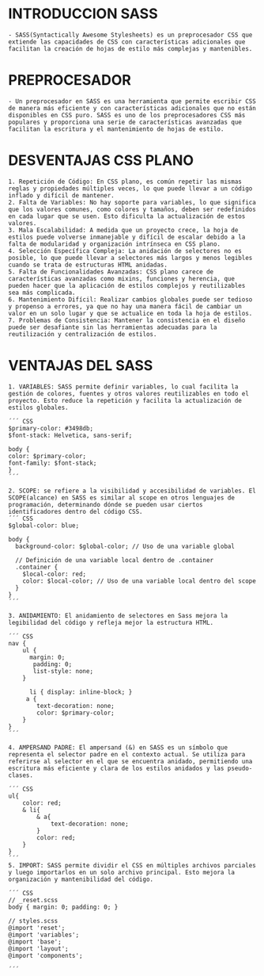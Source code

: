 # INTRODUCCION SASS

    - SASS(Syntactically Awesome Stylesheets) es un preprocesador CSS que extiende las capacidades de CSS con características adicionales que facilitan la creación de hojas de estilo más complejas y mantenibles.

# PREPROCESADOR
    - Un preprocesador en SASS es una herramienta que permite escribir CSS de manera más eficiente y con características adicionales que no están disponibles en CSS puro. SASS es uno de los preprocesadores CSS más populares y proporciona una serie de características avanzadas que facilitan la escritura y el mantenimiento de hojas de estilo.

# DESVENTAJAS CSS PLANO

    1. Repetición de Código: En CSS plano, es común repetir las mismas reglas y propiedades múltiples veces, lo que puede llevar a un código inflado y difícil de mantener.
    2. Falta de Variables: No hay soporte para variables, lo que significa que los valores comunes, como colores y tamaños, deben ser redefinidos en cada lugar que se usen. Esto dificulta la actualización de estos valores.
    3. Mala Escalabilidad: A medida que un proyecto crece, la hoja de estilos puede volverse inmanejable y difícil de escalar debido a la falta de modularidad y organización intrínseca en CSS plano.
    4. Selección Específica Compleja: La anidación de selectores no es posible, lo que puede llevar a selectores más largos y menos legibles cuando se trata de estructuras HTML anidadas.
    5. Falta de Funcionalidades Avanzadas: CSS plano carece de características avanzadas como mixins, funciones y herencia, que pueden hacer que la aplicación de estilos complejos y reutilizables sea más complicada.
    6. Mantenimiento Difícil: Realizar cambios globales puede ser tedioso y propenso a errores, ya que no hay una manera fácil de cambiar un valor en un solo lugar y que se actualice en toda la hoja de estilos.
    7. Problemas de Consistencia: Mantener la consistencia en el diseño puede ser desafiante sin las herramientas adecuadas para la reutilización y centralización de estilos.

# VENTAJAS DEL SASS

    1. VARIABLES: SASS permite definir variables, lo cual facilita la gestión de colores, fuentes y otros valores reutilizables en todo el proyecto. Esto reduce la repetición y facilita la actualización de estilos globales.

    ´´´ CSS
    $primary-color: #3498db;
    $font-stack: Helvetica, sans-serif;

    body {
    color: $primary-color;
    font-family: $font-stack;
    }
    ´´´

    2. SCOPE: se refiere a la visibilidad y accesibilidad de variables. El SCOPE(alcance) en SASS es similar al scope en otros lenguajes de programación, determinando dónde se pueden usar ciertos identificadores dentro del código CSS.
    ´´´ CSS
    $global-color: blue;

    body {
      background-color: $global-color; // Uso de una variable global

      // Definición de una variable local dentro de .container
      .container {
        $local-color: red;
        color: $local-color; // Uso de una variable local dentro del scope
      }
    }
    ´´´

    3. ANIDAMIENTO: El anidamiento de selectores en Sass mejora la legibilidad del código y refleja mejor la estructura HTML.

    ´´´ CSS
    nav {
        ul {
          margin: 0;
           padding: 0;
           list-style: none;
        }

          li { display: inline-block; }
         a {
            text-decoration: none;
            color: $primary-color;
        }
    }
    ´´´

    4. AMPERSAND PADRE: El ampersand (&) en SASS es un símbolo que representa el selector padre en el contexto actual. Se utiliza para referirse al selector en el que se encuentra anidado, permitiendo una escritura más eficiente y clara de los estilos anidados y las pseudo-clases.

    ´´´ CSS
    ul{
        color: red;
        & li{
            & a{
                text-decoration: none;
            }
            color: red;
        }
    }
    ´´´
    5. IMPORT: SASS permite dividir el CSS en múltiples archivos parciales y luego importarlos en un solo archivo principal. Esto mejora la organización y mantenibilidad del código.

    ´´´ CSS
    // _reset.scss
    body { margin: 0; padding: 0; }

    // styles.scss
    @import 'reset';
    @import 'variables';
    @import 'base';
    @import 'layout';
    @import 'components';

    ´´´    
